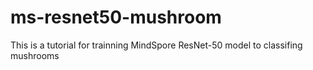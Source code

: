 # ms-resnet50-mushroom
This is a tutorial for trainning MindSpore ResNet-50 model to classifing mushrooms
